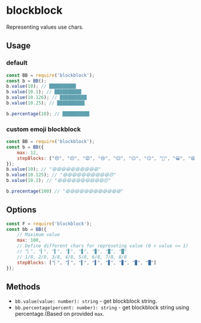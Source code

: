 # blockblock
Representing values use chars.

## Usage
### default
```javascript
const BB = require('blockblock');
const b = BB();
b.value(10); // ██████████
b.value(10.1); // ██████████
b.value(10.126); // ██████████
b.value(10.25); // ██████████▎

b.percentage(10); // ██████████
```

### custom emoji blockblock
```javascript
const BB = require('blockblock');
const b = BB({
    max: 12,
    stepBlocks: ["😞", "😔", "😟", "😢", "😑", "😐", "😏", "🙂", "😀", "😆"]
});
b.value(10); // "😆😆😆😆😆😆😆😆😆😆"
b.value(10.125); // "😆😆😆😆😆😆😆😆😆😆😞"
b.value(10.2); // "😆😆😆😆😆😆😆😆😆😆😔"

b.precentage(100) // "😆😆😆😆😆😆😆😆😆😆😆😆"
```

## Options
```javascript
const F = require('blockblock');
const bb = BB({
    // Maximum value
    max: 100,
    // Define different chars for represeting value (0 < value <= 1)
    // "▏", "▎", "▍", "▌", "▋", "▊", "▉", "█"
    // 1/8, 2/8, 3/8, 4/8, 5/8, 6/8, 7/8, 8/8
    stepBlocks: ["▏", "▎", "▍", "▌", "▋", "▊", "▉", "█"]
});
```

## Methods
- `bb.value(value: number): string` - get blockblock string.
- `bb.percentage(percent: number): string` - get blockblock string using percentage.(Based on provided `max`.
